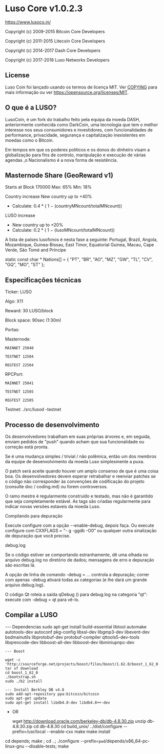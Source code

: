 Luso Core v1.0.2.3
===============================

https://www.lusoco.in/

Copyright (c) 2009-2015 Bitcoin Core Developers

Copyright (c) 2011-2015 Litecoin Core Developers

Copyright (c) 2014-2017 Dash Core Developers

Copyright (c) 2017-2018 Luso Networks Developers


License
-------

Luso Coin foi lançado usando os termos de licença MIT. Ver [COPYING](COPYING) para mais informação ou ver https://opensource.org/licenses/MIT.


O que é a LUSO?
-------
LusoCoin, é um fork do trabalho feito pela equipa da moeda DASH, anteriormente conhecida como DarkCoin, uma tecnologia que tem o melhor interesse nos seus consumidores e investidores, com funcionalidades de performance, privacidade, segurança e capitalização inexistentes em moedas como o Bitcoin.

Em tempos em que os poderes politicos e os donos do dinheiro visam a globalização para fins de controlo, manipulação e execução de várias agendas ,o Nacionalismo é a nova forma de resistência.


Masternode Share (GeoReward v1)
-------
  Starts at Block 170000
  Max: 65%
  Min: 18%

Country increase
  New country up to +40%
  - Calculate:
    0.4 * ( 1 − (countryMNcount/totalMNcount))

LUSO increase
  - New country up to +20%
  - Calculate:
    0.2 * ( 1 − (lusoMNcount/totalMNcount))

A lista de países lusofonos é nesta fase a seguinte:
  Portugal, Brazil, Angola, Mozambique, Guinea-Bissau, East Timor, Equatorial Guinea, Macau, Cape Verde, São Tomé and Príncipe

  static const char * Nations[] = { "PT", "BR", "AO", "MZ", "GW", "TL", "CV", "GQ", "MO", "ST" };


Especificações técnicas
-------
Ticker: LUSO

Algo: X11

Reward: 30 LUSO/block

Block space: 90sec (1:30m)

Portas:

  Masternode:

    MAINNET 25040

    TESTNET 12504

    REGTEST 22504

  RPCPort:

    MAINNET 25041

    TESTNET 12505

    REGTEST 22505


Testnet:
  ./src/lusod -testnet


Processo de desenvolvimento
-------
  Os desenvolvedores trabalham em suas próprias árvores e, em seguida, enviam pedidos de "push" quando acham que sua funcionalidade ou correção está pronta.

  Se é uma mudança simples / trivial / não polêmica, então um dos membros da equipe de desenvolvimento da moeda Luso simplesmente a puxa.

  O patch será aceite quando houver um amplo consenso de que é uma coisa boa. Os desenvolvedores devem esperar retrabalhar e reenviar patches se o código não corresponder às convenções de codificação do projeto (consulte doc / coding.md) ou forem controversos.

  O ramo mestre é regularmente construído e testado, mas não é garantido que seja completamente estável. As tags são criadas regularmente para indicar novas versões estaveis da moeda Luso.

  Compilando para depuração

  Execute configure com a opção --enable-debug, depois faça. Ou execute configure com CXXFLAGS = "- g -ggdb -O0" ou qualquer outra sinalização de depuração que você precise.

  debug.log

  Se o código estiver se comportando estranhamente, dê uma olhada no arquivo debug.log no diretório de dados; mensagens de erro e depuração são escritas lá.

  A opção de linha de comando -debug = ... controla a depuração; correr com apenas -debug ativará todas as categorias (e lhe dará um grande arquivo debug.log).

  O código Qt roteia a saída qDebug () para debug.log na categoria "qt": execute com -debug = qt para vê-lo.


Compilar a LUSO
-------

  --- Dependencias
    sudo apt-get install build-essential libtool automake autotools-dev autoconf pkg-config libssl-dev libgmp3-dev libevent-dev bsdmainutils libprotobuf-dev protobuf-compiler qttools5-dev-tools libqrencode-dev libboost-all-dev libboost-dev libminiupnpc-dev

    --- Boost

    wget -c 'http://sourceforge.net/projects/boost/files/boost/1.62.0/boost_1_62_0.tar.bz2/download'
    tar xf download
    cd boost_1_62_0
    ./bootstrap.sh
    sudo ./b2 install

    --- Install Berkley DB v4.8
    sudo add-apt-repository ppa:bitcoin/bitcoin
    sudo apt-get update
    sudo apt-get install libdb4.8-dev libdb4.8++-dev

 - OR

    wget http://download.oracle.com/berkeley-db/db-4.8.30.zip
    unzip db-4.8.30.zip
    cd db-4.8.30
    cd build_unix/
    ../dist/configure --prefix=/usr/local --enable-cxx
    make
    make install

cd depends; make ; cd ..; ./configure --prefix=`pwd`/depends/x86_64-pc-linux-gnu --disable-tests; make

